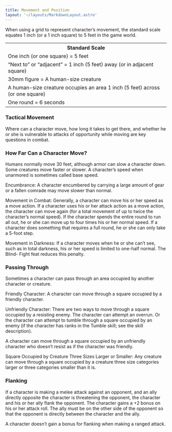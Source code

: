 ```yaml
---
title: Movement and Position
layout: '~/layouts/MarkdownLayout.astro'
---
```

When using a grid to represent character’s movement, the standard scale
equates 1 inch (or a 1 inch square) to 5 feet in the game world.


<table><tr><th> Standard Scale</th></tr> <tr><td>One inch (or one square) = 5 feet</td></tr> <tr><td>“Next to” or “adjacent” = 1 inch (5 feet) away (or in adjacent square)</td></tr> <tr><td>30mm figure = A human-size creature</td></tr> <tr><td>A human-size creature occupies an area 1 inch (5 feet) across (or one square)</td></tr> <tr><td>One round = 6 seconds</td></tr> </table>



### Tactical Movement

Where can a character move, how long it takes to get there, and whether he or
she is vulnerable to attacks of opportunity while moving are key questions in
combat.

### How Far Can a Character Move?

Humans normally move 30 feet, although armor can slow a character down. Some
creatures move faster or slower. A character’s speed when unarmored is
sometimes called base speed.

Encumbrance: A character encumbered by carrying a large amount of gear or a
fallen comrade may move slower than normal.

Movement in Combat: Generally, a character can move his or her speed as a move
action. If a character uses his or her attack action as a move action, the
character can move again (for a total movement of up to twice the character’s
normal speed). If the character spends the entire round to run all out, he or
she can move up to four times his or her normal speed. If a character does
something that requires a full round, he or she can only take a 5-foot step.

Movement in Darkness: If a character moves when he or she can’t see, such as
in total darkness, his or her speed is limited to one-half normal. The Blind-
Fight feat reduces this penalty.

### Passing Through

Sometimes a character can pass through an area occupied by another character
or creature.

Friendly Character: A character can move through a square occupied by a
friendly character.

Unfriendly Character: There are two ways to move through a square occupied by
a resisting enemy. The character can attempt an overrun. Or the character can
attempt to tumble through a square occupied by an enemy (if the character has
ranks in the Tumble skill; see the skill description).

A character can move through a square occupied by an unfriendly character who
doesn’t resist as if the character was friendly.

Square Occupied by Creature Three Sizes Larger or Smaller: Any creature can
move through a square occupied by a creature three size categories larger or
three categories smaller than it is.

### Flanking

If a character is making a melee attack against an opponent, and an ally
directly opposite the character is threatening the opponent, the character and
his or her ally flank the opponent. The character gains a +2 bonus on his or
her attack roll. The ally must be on the other side of the opponent so that
the opponent is directly between the character and the ally.

A character doesn’t gain a bonus for flanking when making a ranged attack.

